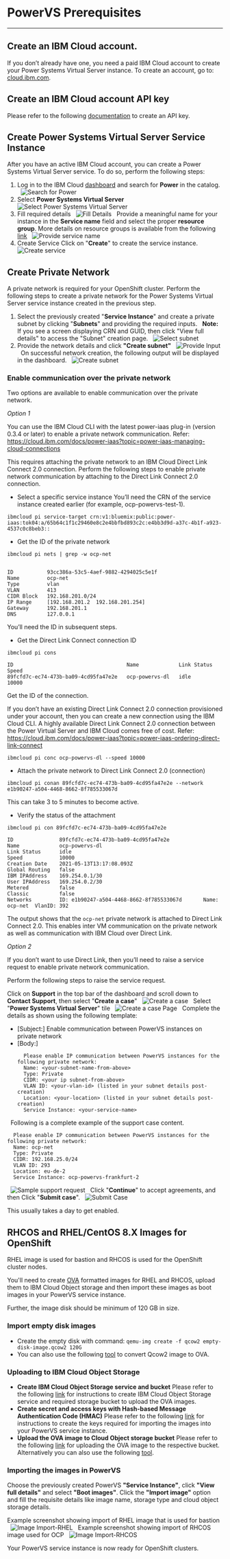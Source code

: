 # **PowerVS Prerequisites**
----------------------

##	Create an IBM Cloud account.

If you don’t already have one, you need a paid IBM Cloud account to create your Power Systems Virtual Server instance.
To create an account, go to: [cloud.ibm.com](https://cloud.ibm.com).

##	Create an IBM Cloud account API key

Please refer to the following [documentation](https://cloud.ibm.com/docs/account?topic=account-userapikey) to create an API key.


## Create Power Systems Virtual Server Service Instance

After you have an active IBM Cloud account, you can create a Power Systems Virtual Server service. To do so, perform the following steps:

1. Log in to the IBM Cloud [dashboard](https://cloud.ibm.com/) and search for **Power** in the catalog.
&nbsp;
![Search for Power](./media/image1.png)
&nbsp;
2. Select **Power Systems Virtual Server**
&nbsp;
![Select Power Systems Virtual Server](./media/image2.png)
&nbsp;
3. Fill required details
&nbsp;
![Fill Details](./media/image3.png)
&nbsp;
Provide a meaningful name for your instance in the **Service name** field and select the proper **resource group**.
More details on resource groups is available from the following [link](https://cloud.ibm.com/docs/account?topic=account-rgs)
&nbsp;
![Provide service name](./media/image4.png)
&nbsp;
4. Create Service
Click on "**Create**" to create the service instance.
&nbsp;
![Create service](./media/image5.png)
&nbsp;
## Create Private Network

A private network is required for your OpenShift cluster. Perform the following steps to create a private network for the Power Systems Virtual Server service instance created in the previous step.

1. Select the previously created "**Service Instance**" and create a private subnet by clicking "**Subnets**" and providing the required inputs.
&nbsp;
**Note:** If you see a screen displaying CRN and GUID, then click "View full details" to access the "Subnet" creation page.
&nbsp;
![Select subnet](./media/image6.png)
&nbsp;
2. Provide the network details and click **"Create subnet"**
&nbsp;
![Provide Input](./media/image7.png)
&nbsp;
On successful network creation, the following output will be displayed in the dashboard.
&nbsp;
![Create subnet](./media/image8.png)

### Enable communication over the private network

Two options are available to enable communication over the private network.

*Option 1*

You can use the IBM Cloud CLI with the latest power-iaas plug-in (version 0.3.4 or later) to enable a private network communication.
Refer: https://cloud.ibm.com/docs/power-iaas?topic=power-iaas-managing-cloud-connections

This requires attaching the private network to an IBM Cloud Direct Link Connect 2.0 connection.
Perform the following steps to enable private network communication by attaching to the Direct Link Connect 2.0 connection.

- Select a specific service instance
You’ll need the CRN of the service instance created earlier (for example, ocp-powervs-test-1).

```
ibmcloud pi service-target crn:v1:bluemix:public:power-iaas:tok04:a/65b64c1f1c29460e8c2e4bbfbd893c2c:e4bb3d9d-a37c-4b1f-a923-4537c0c8beb3::
```

- Get the ID of the private network
```
ibmcloud pi nets | grep -w ocp-net


ID           93cc386a-53c5-4aef-9882-4294025c5e1f
Name         ocp-net
Type         vlan
VLAN         413
CIDR Block   192.168.201.0/24
IP Range     [192.168.201.2  192.168.201.254]
Gateway      192.168.201.1
DNS          127.0.0.1

```

You’ll need the ID in subsequent steps.

- Get the Direct Link Connect connection ID
```
ibmcloud pi cons

ID                                     Name             Link Status   Speed
89fcfd7c-ec74-473b-ba09-4cd95fa47e2e   ocp-powervs-dl   idle          10000

```

Get the ID of the connection.

If you don’t have an existing Direct Link Connect 2.0 connection provisioned under your account,
then you can create a new connection using the IBM Cloud CLI.
A highly available Direct Link Connect 2.0 connection between the Power Virtual Server and IBM Cloud comes free of cost.
Refer: https://cloud.ibm.com/docs/power-iaas?topic=power-iaas-ordering-direct-link-connect

```
ibmcloud pi conc ocp-powervs-dl --speed 10000
```

- Attach the private network to Direct Link Connect 2.0 (connection)
```
ibmcloud pi conan 89fcfd7c-ec74-473b-ba09-4cd95fa47e2e --network e1b90247-a504-4468-8662-8f785533067d
```

This can take 3 to 5 minutes to become active.

- Verify the status of the attachment
```
ibmcloud pi con 89fcfd7c-ec74-473b-ba09-4cd95fa47e2e

ID               89fcfd7c-ec74-473b-ba09-4cd95fa47e2e
Name             ocp-powervs-dl
Link Status      idle
Speed            10000
Creation Date    2021-05-13T13:17:08.093Z
Global Routing   false
IBM IPAddress    169.254.0.1/30
User IPAddress   169.254.0.2/30
Metered          false
Classic          false
Networks         ID: e1b90247-a504-4468-8662-8f785533067d       Name: ocp-net  VlanID: 392

```

The output shows that the `ocp-net` private network is attached to Direct Link Connect 2.0.
This enables inter VM communication on the private network as well as communication with IBM Cloud over Direct Link.

*Option 2*


If you don’t want to use Direct Link, then you’ll need to raise a service request to enable private network communication.

Perform the following steps to raise the service request.

Click on **Support** in the top bar of the dashboard and scroll down to **Contact Support**, then select "**Create a case**"
&nbsp;
![Create a case](./media/image9.png)
&nbsp;
Select "**Power Systems Virtual Server**" tile
&nbsp;
![Create a case Page](./media/image10.png)
&nbsp;
Complete the details as shown using the following template:
&nbsp;
- [Subject:] Enable communication between PowerVS instances on private network
- [Body:]
  ```
    Please enable IP communication between PowerVS instances for the following private network:
    Name: <your-subnet-name-from-above>
    Type: Private
    CIDR: <your ip subnet-from-above>
    VLAN ID: <your-vlan-id> (listed in your subnet details post-creation)
    Location: <your-location> (listed in your subnet details post-creation)
    Service Instance: <your-service-name>
  ```
&nbsp;
Following is a complete example of the support case content.
```
  Please enable IP communication between PowerVS instances for the following private network:
  Name: ocp-net
  Type: Private
  CIDR: 192.168.25.0/24
  VLAN ID: 293
  Location: eu-de-2
  Service Instance: ocp-powervs-frankfurt-2
```
&nbsp;
![Sample support request ](./media/image11.png)
&nbsp;
Click "**Continue**" to accept agreements, and then Click "**Submit case**".
&nbsp;
![Submit Case](./media/image12.png)
&nbsp;

This usually takes a day to get enabled.

## RHCOS and RHEL/CentOS 8.X Images for OpenShift
RHEL image is used for bastion and RHCOS is used for the OpenShift cluster nodes.

You'll need to create [OVA](https://en.wikipedia.org/wiki/Open_Virtualization_Format) formatted images for RHEL and RHCOS, upload them to IBM Cloud Object storage and then import these images as boot images in your PowerVS service instance.

Further, the image disk should be minimum of 120 GB in size.

### Import empty disk images

- Create the empty disk with command: `qemu-img create -f qcow2 empty-disk-image.qcow2 120G`
- You can also use the following [tool](https://github.com/ppc64le-cloud/pvsadm) to convert Qcow2 image to OVA.

### Uploading to IBM Cloud Object Storage

- **Create IBM Cloud Object Storage service and bucket**
Please refer to the following [link](https://cloud.ibm.com/docs/cloud-object-storage?topic=cloud-object-storage-getting-started-cloud-object-storage) for instructions to create IBM Cloud Object Storage service and required storage bucket to upload the OVA images.
&nbsp;
- **Create secret and access keys with Hash-based Message Authentication Code (HMAC)**
Please refer to the following [link](https://cloud.ibm.com/docs/cloud-object-storage?topic=cloud-object-storage-uhc-hmac-credentials-main) for instructions to create the keys required for importing the images into your PowerVS service instance.
&nbsp;
- **Upload the OVA image to Cloud Object storage bucket**
Please refer to the following [link](https://cloud.ibm.com/docs/cloud-object-storage?topic=cloud-object-storage-upload) for uploading the OVA image to the respective bucket. Alternatively you can also use the following [tool](https://github.com/ppc64le-cloud/pvsadm).


### Importing the images in PowerVS

Choose the previously created PowerVS **"Service Instance"**, click **"View full details"** and select **"Boot images"**.
Click the **"Import image"** option and fill the requisite details like image name, storage type and cloud object storage details.

Example screenshot showing import of RHEL image that is used for bastion
&nbsp;
![Image Import-RHEL](./media/image-import1.png)
&nbsp;
Example screenshot showing import of RHCOS image used for OCP
&nbsp;
![Image Import-RHCOS](./media/image-import2.png)
&nbsp;

Your PowerVS service instance is now ready for OpenShift clusters.
